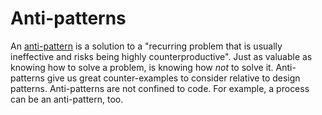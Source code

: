 # Anti-patterns

An [anti-pattern](https://en.wikipedia.org/wiki/Anti-pattern) is a solution to a "recurring problem that is usually ineffective and risks being highly counterproductive". 
Just as valuable as knowing how to solve a problem, is knowing how _not_ to solve it.
Anti-patterns give us great counter-examples to consider relative to design patterns.
Anti-patterns are not confined to code. For example, a process can be an anti-pattern, too.
